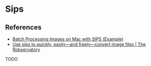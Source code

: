 # Sips

## References

- [Batch Processing Images on Mac with SIPS (Example)](https://coderwall.com/p/ekhe8g/batch-processing-images-on-mac-with-sips)
- [Use sips to quickly, easily—and freely—convert image files | The Robservatory](https://robservatory.com/use-sips-to-quickly-easily-and-freely-convert-image-files/)

TODO
